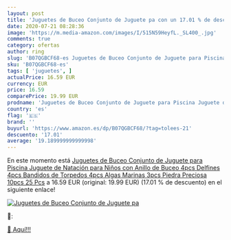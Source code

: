 ```yaml
---
layout: post
title: 'Juguetes de Buceo Conjunto de Juguete pa con un 17.01 % de descuento'
date: 2020-07-21 08:28:36
image: 'https://m.media-amazon.com/images/I/515N59HeyfL._SL400_.jpg'
comments: true
category: ofertas
author: ring
slug: 'B07QGBCF68-es Juguetes de Buceo Conjunto de Juguete para Piscina Juguete...'
sku: 'B07QGBCF68-es'
tags: [ 'juguetes', ]
actualPrice: 16.59 EUR
currency: EUR
price: 16.59
comparePrice: 19.99 EUR
prodname: 'Juguetes de Buceo Conjunto de Juguete para Piscina Juguete de Natación para Niños con Anillo de Buceo 4pcs  Delfines 4pcs  Bandidos de Torpedos 4pcs  Algas Marinas 3pcs  Piedra Preciosa 10pcs  25 Pcs'
country: 'es'
flag: '🇪🇸'
brand: ''
buyurl: 'https://www.amazon.es/dp/B07QGBCF68/?tag=tolees-21'
descuento: '17.01'
average: '19.189999999999998'
---
```


En este momento está [Juguetes de Buceo Conjunto de Juguete para Piscina Juguete de Natación para Niños con Anillo de Buceo 4pcs  Delfines 4pcs  Bandidos de Torpedos 4pcs  Algas Marinas 3pcs  Piedra Preciosa 10pcs  25 Pcs](https://www.amazon.es/dp/B07QGBCF68/?tag=tolees-21) a 16.59 EUR (original: 19.99 EUR) (17.01 %  de descuento) en el siguiente enlace!

[![Juguetes de Buceo Conjunto de Juguete pa](https://m.media-amazon.com/images/I/515N59HeyfL._SL400_.jpg)](https://www.amazon.es/dp/B07QGBCF68/?tag=tolees-21)

🔎:


[🛒 Aquí!!!](https://www.amazon.es/dp/B07QGBCF68/?tag=tolees-21)

